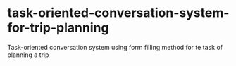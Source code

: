 # task-oriented-conversation-system-for-trip-planning
Task-oriented conversation system using form filling method for te task of planning a trip
